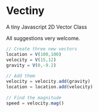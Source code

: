 # Vectiny

A tiny Javascript 2D Vector Class

All suggestions very welcome.

```javascript
// Create three new vectors
location = V(100,100)
velocity = V(15,12)
gravity = V(0,-9.2)
    
// Add them
velocity = velocity.add(gravity)
location = location.add(velocity)
    
// Find the magnitude
speed = velocity.mag()
```
